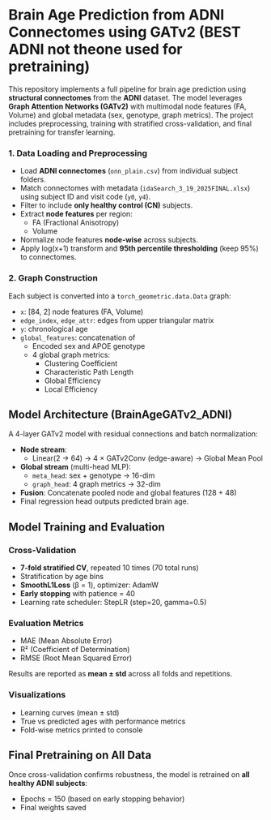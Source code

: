 # Brain Age Prediction from ADNI Connectomes using GATv2 (BEST ADNI not theone used for pretraining)

This repository implements a full pipeline for brain age prediction using **structural connectomes** from the **ADNI** dataset. The model leverages **Graph Attention Networks (GATv2)** with multimodal node features (FA, Volume) and global metadata (sex, genotype, graph metrics). The project includes preprocessing, training with stratified cross-validation, and final pretraining for transfer learning.


### 1. Data Loading and Preprocessing
- Load **ADNI connectomes** (`onn_plain.csv`) from individual subject folders.
- Match connectomes with metadata (`idaSearch_3_19_2025FINAL.xlsx`) using subject ID and visit code (`y0`, `y4`).
- Filter to include **only healthy control (CN)** subjects.
- Extract **node features** per region:
  - FA (Fractional Anisotropy)
  - Volume
- Normalize node features **node-wise** across subjects.
- Apply log(x+1) transform and **95th percentile thresholding** (keep 95%) to connectomes.

### 2. Graph Construction
Each subject is converted into a `torch_geometric.data.Data` graph:
- `x`: [84, 2] node features (FA, Volume)
- `edge_index`, `edge_attr`: edges from upper triangular matrix
- `y`: chronological age
- `global_features`: concatenation of
  - Encoded sex and APOE genotype
  - 4 global graph metrics:
    - Clustering Coefficient
    - Characteristic Path Length
    - Global Efficiency
    - Local Efficiency

##  Model Architecture (BrainAgeGATv2_ADNI)

A 4-layer GATv2 model with residual connections and batch normalization:

- **Node stream**:  
  - Linear(2 → 64) → 4 × GATv2Conv (edge-aware) → Global Mean Pool
- **Global stream** (multi-head MLP):
  - `meta_head`: sex + genotype → 16-dim
  - `graph_head`: 4 graph metrics → 32-dim
- **Fusion**: Concatenate pooled node and global features (128 + 48)
- Final regression head outputs predicted brain age.


##  Model Training and Evaluation

### Cross-Validation
- **7-fold stratified CV**, repeated 10 times (70 total runs)
- Stratification by age bins
- **SmoothL1Loss** (β = 1), optimizer: AdamW
- **Early stopping** with patience = 40
- Learning rate scheduler: StepLR (step=20, gamma=0.5)

### Evaluation Metrics
- MAE (Mean Absolute Error)
- R² (Coefficient of Determination)
- RMSE (Root Mean Squared Error)

Results are reported as **mean ± std** across all folds and repetitions.

### Visualizations
- Learning curves (mean ± std)
- True vs predicted ages with performance metrics
- Fold-wise metrics printed to console


##  Final Pretraining on All Data

Once cross-validation confirms robustness, the model is retrained on **all healthy ADNI subjects**:
- Epochs = 150 (based on early stopping behavior)
- Final weights saved 



